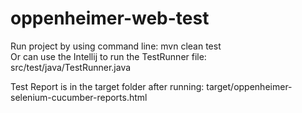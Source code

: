 # oppenheimer-web-test
Run project by using command line: mvn clean test\
Or can use the Intellij to run the TestRunner file: src/test/java/TestRunner.java

Test Report is in the target folder after running: target/oppenheimer-selenium-cucumber-reports.html
